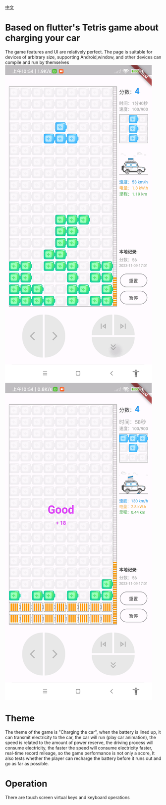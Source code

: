 [中文](https://github.com/yujiaowangzi/flutter_tetris)

# Based on flutter's Tetris game about charging your car

The game features and UI are relatively perfect. The page is suitable for devices of arbitrary size, supporting Android,window, and other devices can compile and run by themselves  
![pre1](preview/pre1.png) ![pre1](preview/pre2.png)

# Theme

The theme of the game is "Charging the car", when the battery is lined up, it can transmit electricity to the car, the car will run (play car animation), the speed is related to the amount of power reserve, the driving process will consume electricity, the faster the speed will consume electricity faster, real-time record mileage, so the game performance is not only a score, It also tests whether the player can recharge the battery before it runs out and go as far as possible.

# Operation
There are touch screen virtual keys and keyboard operations


